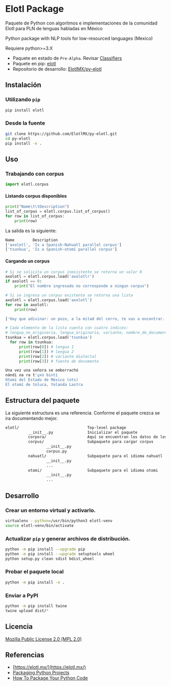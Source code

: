 # Elotl Package

Paquete de Python con algoritmos e implementaciones de la comunidad Elotl para
PLN de lenguas habladas en México

Python package with NLP tools for low-resourced languages (Mexico)

Requiere python>=3.X

- Paquete en estado de `Pre-Alpha`. Revisar [Classifiers](https://pypi.org/classifiers/)
- Paquete en pip: [elotl](https://pypi.org/project/elotl/)
- Repositorio de desarrollo: [ElotlMX/py-elotl](https://github.com/ElotlMX/py-elotl)

## Instalación

### Utilizando `pip`

```bash
pip install elotl
```

### Desde la fuente

```bash
git clone https://github.com/ElotlMX/py-elotl.git
cd py-elotl
pip install -e .
```

## Uso

<!--
### Importar por separado

```python
>>> import elotl
>>> import elotl.nahuatl
>>> import elotl.otomi
>>> elotl.test()
'Test paquete elotl satisfactorio'
>>> elotl.nahuatl.test()
'Test subpaquete elotl-nahuatl satisfactorio'
>>> elotl.otomi.test()
'Test subpaquete elotl-otomi satisfactorio'
```

### Importar todo

```python
>>> from elotl import *
>>> nahuatl.test()
'Test subpaquete elotl-nahuatl satisfactorio'
>>> otomi.test()
'Test subpaquete elotl-otomi satisfactorio'
```
-->

### Trabajando con corpus

```python
import elotl.corpus
```

#### Listando corpus disponibles

```python
print("Name\t\tDescription")
list_of_corpus = elotl.corpus.list_of_corpus()
for row in list_of_corpus:
    print(row)
```

La salida es la siguiente:

```bash
Name		Description
['axolotl', 'Is a Spanish-Nahuatl parallel corpus']
['tsunkua', 'Is a Spanish-otomí parallel corpus']

```

#### Cargando un corpus

```python
# Si se solicita un corpus inexistente se retorna un valor 0
axolotl = elotl.corpus.load('axolotlr')
if axolotl == 0:
    print("El nombre ingresado no corresponde a ningun corpus")
```

```python
# Si se ingresa un corpus existente se retorna una lista
axolotl = elotl.corpus.load('axolotl')
for row in axolotl:
    print(row)
```

```bash
['Hay que adivinar: un pozo, a la mitad del cerro, te vas a encontrar.', 'See tosaasaanil, see tosaasaanil. Tias iipan see tepeetl, iitlakotian tepeetl, tikoonextis san see aameyalli.', '', 'Adivinanzas nahuas']
```

```python
# Cada elemento de la lista cuenta con cuatro indices:
# lengua_no_originaria, lengua_originaria, variante, nombre_de_documento
tsunkua = elotl.corpus.load('tsunkua')
  for row in tsunkua:
      print(row[0]) # lengua 1
      print(row[1]) # lengua 2
      print(row[2]) # variante dialectal
      print(row[3]) # fuente de documento
```

```bash
Una vez una señora se emborrachó
nándi na ra t'u̱xú bintí
Otomí del Estado de México (ots)
El otomí de toluca, Yolanda Lastra

```

## Estructura del paquete

La siguiente estructura es una referencia. Conforme el paquete crezca se ira
documentando mejor.

```bash
elotl/                              Top-level package
          __init__.py               Inicializar el paquete
          corpora/                  Aquí se encuentran los datos de los corpus
          corpus/                   Subpaquete para cargar corpus
                  __init__.py
                  corpus.py          
          nahuatl/                  Subpaquete para el idioma nahuatl
                  __init__.py
                  ...
          otomi/                    Subpaquete para el idioma otomi
                  __init__.py
                  ...
```

## Desarrollo

### Crear un entorno virtual y activarlo.

```bash
virtualenv --python=/usr/bin/python3 elotl-venv
source elotl-venv/bin/activate
```
### Actualizar `pip` y generar archivos de distribución.

```bash
python -m pip install --upgrade pip
python -m pip install --upgrade setuptools wheel
python setup.py clean sdist bdist_wheel
```

### Probar el paquete local

```bash
python -m pip install -e .
```

### Enviar a PyPI

```bash
python -m pip install twine
twine upload dist/*
```

## Licencia

[Mozilla Public License 2.0 (MPL 2.0)](./LICENSE)

## Referencias

- [https://elotl.mx/](https://elotl.mx/)
- [Packaging Python Projects](https://packaging.python.org/tutorials/packaging-projects/)
- [How To Package Your Python Code](https://python-packaging.readthedocs.io/en/latest/minimal.html)
